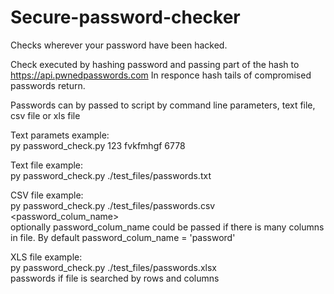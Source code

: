 # Secure-password-checker

Checks wherever your password have been hacked.

Check executed by hashing password and passing part of the hash to https://api.pwnedpasswords.com
In responce hash tails of compromised passwords return.<br>

Passwords can by passed to script by command line parameters, text file, csv file or xls file<br>

Text paramets example:<br>
py password_check.py 123 fvkfmhgf 6778

Text file example:<br>
py password_check.py ./test_files/passwords.txt

CSV file example:<br>
py password_check.py ./test_files/passwords.csv <password_colum_name><br>
optionally password_colum_name could be passed if there is many columns in file.
By default password_colum_name = 'password'

XLS file example:<br>
py password_check.py ./test_files/passwords.xlsx<br>
passwords if file is searched by rows and columns




 
